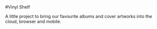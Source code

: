 #Vinyl Shelf

A little project to bring our favourite albums and cover artworks into the cloud, browser and mobile.

